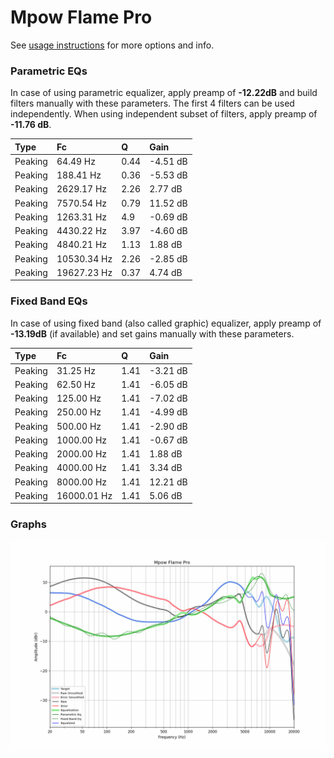 # Mpow Flame Pro
See [usage instructions](https://github.com/jaakkopasanen/AutoEq#usage) for more options and info.

### Parametric EQs
In case of using parametric equalizer, apply preamp of **-12.22dB** and build filters manually
with these parameters. The first 4 filters can be used independently.
When using independent subset of filters, apply preamp of **-11.76 dB**.

| Type    | Fc          |    Q | Gain     |
|:--------|:------------|:-----|:---------|
| Peaking | 64.49 Hz    | 0.44 | -4.51 dB |
| Peaking | 188.41 Hz   | 0.36 | -5.53 dB |
| Peaking | 2629.17 Hz  | 2.26 | 2.77 dB  |
| Peaking | 7570.54 Hz  | 0.79 | 11.52 dB |
| Peaking | 1263.31 Hz  | 4.9  | -0.69 dB |
| Peaking | 4430.22 Hz  | 3.97 | -4.60 dB |
| Peaking | 4840.21 Hz  | 1.13 | 1.88 dB  |
| Peaking | 10530.34 Hz | 2.26 | -2.85 dB |
| Peaking | 19627.23 Hz | 0.37 | 4.74 dB  |

### Fixed Band EQs
In case of using fixed band (also called graphic) equalizer, apply preamp of **-13.19dB**
(if available) and set gains manually with these parameters.

| Type    | Fc          |    Q | Gain     |
|:--------|:------------|:-----|:---------|
| Peaking | 31.25 Hz    | 1.41 | -3.21 dB |
| Peaking | 62.50 Hz    | 1.41 | -6.05 dB |
| Peaking | 125.00 Hz   | 1.41 | -7.02 dB |
| Peaking | 250.00 Hz   | 1.41 | -4.99 dB |
| Peaking | 500.00 Hz   | 1.41 | -2.90 dB |
| Peaking | 1000.00 Hz  | 1.41 | -0.67 dB |
| Peaking | 2000.00 Hz  | 1.41 | 1.88 dB  |
| Peaking | 4000.00 Hz  | 1.41 | 3.34 dB  |
| Peaking | 8000.00 Hz  | 1.41 | 12.21 dB |
| Peaking | 16000.01 Hz | 1.41 | 5.06 dB  |

### Graphs
![](./Mpow%20Flame%20Pro.png)